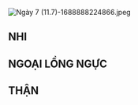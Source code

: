 ![Ngày 7 (11.7)-1688888224866.jpeg](../../200%20Files/image/image/Ng%C3%A0y%207%20(11.7)-1688888224866.jpeg)

## NHI


## NGOẠI LỒNG NGỰC


## THẬN

